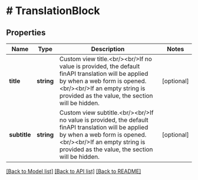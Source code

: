 # # TranslationBlock

## Properties

Name | Type | Description | Notes
------------ | ------------- | ------------- | -------------
**title** | **string** | Custom view title.&lt;br/&gt;&lt;br/&gt;If no value is provided, the default finAPI translation will be applied by when a web form is opened. &lt;br/&gt;&lt;br/&gt;If an empty string is provided as the value, the section will be hidden. | [optional]
**subtitle** | **string** | Custom view subtitle.&lt;br/&gt;&lt;br/&gt;If no value is provided, the default finAPI translation will be applied by when a web form is opened. &lt;br/&gt;&lt;br/&gt;If an empty string is provided as the value, the section will be hidden. | [optional]

[[Back to Model list]](../../README.md#models) [[Back to API list]](../../README.md#endpoints) [[Back to README]](../../README.md)
